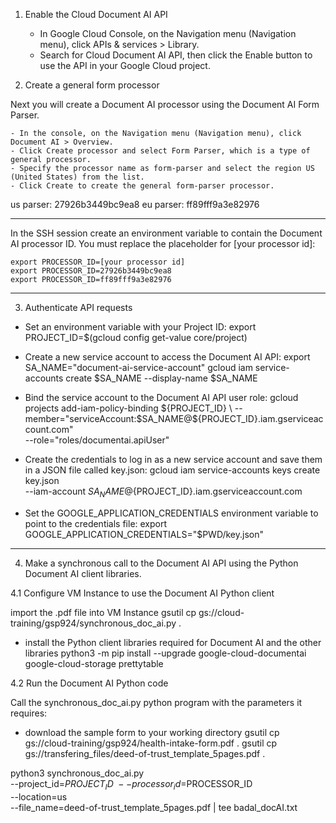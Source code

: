 1. Enable the Cloud Document AI API
	- In Google Cloud Console, on the Navigation menu (Navigation menu), click APIs & services > Library.
	- Search for Cloud Document AI API, then click the Enable button to use the API in your Google Cloud project.


2. Create a general form processor

Next you will create a Document AI processor using the Document AI Form Parser.

	- In the console, on the Navigation menu (Navigation menu), click Document AI > Overview.
	- Click Create processor and select Form Parser, which is a type of general processor.
	- Specify the processor name as form-parser and select the region US (United States) from the list.
	- Click Create to create the general form-parser processor.

us parser: 27926b3449bc9ea8
eu parser: ff89fff9a3e82976

_____________________

In the SSH session create an environment variable to contain the Document AI processor ID. 
You must replace the placeholder for [your processor id]:

	export PROCESSOR_ID=[your processor id]
	export PROCESSOR_ID=27926b3449bc9ea8
	export PROCESSOR_ID=ff89fff9a3e82976

_____________________

3. Authenticate API requests 

- Set an environment variable with your Project ID:
	export PROJECT_ID=$(gcloud config get-value core/project)

- Create a new service account to access the Document AI API:
	export SA_NAME="document-ai-service-account"
	gcloud iam service-accounts create $SA_NAME --display-name $SA_NAME

- Bind the service account to the Document AI API user role:
gcloud projects add-iam-policy-binding ${PROJECT_ID} \
--member="serviceAccount:$SA_NAME@${PROJECT_ID}.iam.gserviceaccount.com" \
--role="roles/documentai.apiUser"

- Create the credentials to log in as a new service account and save them in a JSON file called key.json:
gcloud iam service-accounts keys create key.json \
--iam-account  $SA_NAME@${PROJECT_ID}.iam.gserviceaccount.com

- Set the GOOGLE_APPLICATION_CREDENTIALS environment variable to point to the credentials file:
	export GOOGLE_APPLICATION_CREDENTIALS="$PWD/key.json"

_____________________

4. Make a synchronous call to the Document AI API using the Python Document AI client libraries.

4.1 Configure VM Instance to use the Document AI Python client

import the .pdf file into VM Instance
	gsutil cp gs://cloud-training/gsp924/synchronous_doc_ai.py .

- install the Python client libraries required for Document AI and the other libraries
	python3 -m pip install --upgrade google-cloud-documentai google-cloud-storage prettytable 

4.2 Run the Document AI Python code

Call the synchronous_doc_ai.py python program with the parameters it requires:

- download the sample form to your working directory
	gsutil cp gs://cloud-training/gsp924/health-intake-form.pdf .
	gsutil cp gs://transfering_files/deed-of-trust_template_5pages.pdf .

python3 synchronous_doc_ai.py \
--project_id=$PROJECT_ID \
--processor_id=$PROCESSOR_ID \
--location=us \
--file_name=deed-of-trust_template_5pages.pdf | tee badal_docAI.txt

